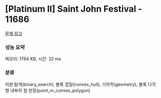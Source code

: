# [Platinum II] Saint John Festival - 11686 

[문제 링크](https://www.acmicpc.net/problem/11686) 

### 성능 요약

메모리: 1784 KB, 시간: 32 ms

### 분류

이분 탐색(binary_search), 볼록 껍질(convex_hull), 기하학(geometry), 볼록 다각형 내부의 점 판정(point_in_convex_polygon)

